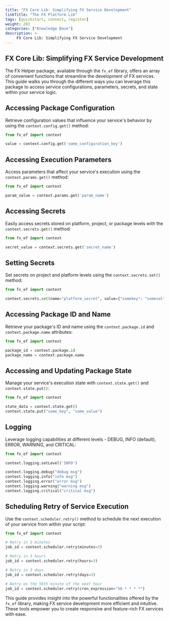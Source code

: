 ```yaml
---
title: "FX Core Lib: Simplifying FX Service Development"
linkTitle: "The FX Platform Lib"
tags: [quickstart, connect, register] 
weight: 203
categories: ["Knowledge Base"]
description: >-
     FX Core Lib: Simplifying FX Service Development
---
```


## FX Core Lib: Simplifying FX Service Development

The FX Helper package, available through the `fx_ef` library, offers an array of convenient functions that streamline the development of FX services. This guide walks you through the different ways you can leverage this package to access service configurations, parameters, secrets, and state within your service logic.


## Accessing Package Configuration

Retrieve configuration values that influence your service's behavior by using the `context.config.get()` method:

```python
from fx_ef import context

value = context.config.get('some_configuration_key')
```


## Accessing Execution Parameters

Access parameters that affect your service's execution using the `context.params.get()` method:

```python
from fx_ef import context

param_value = context.params.get('param_name')
```


## Accessing Secrets

Easily access secrets stored on platform, project, or package levels with the `context.secrets.get()` method:

```python
from fx_ef import context

secret_value = context.secrets.get('secret_name')
```


## Setting Secrets

Set secrets on project and platform levels using the `context.secrets.set()` method:

```python
from fx_ef import context

context.secrets.set(name="platform_secret", value={"somekey": "someval"}, context="platform")
```


## Accessing Package ID and Name

Retrieve your package's ID and name using the `context.package.id` and `context.package.name` attributes:

```python
from fx_ef import context

package_id = context.package.id
package_name = context.package.name
```


## Accessing and Updating Package State

Manage your service's execution state with `context.state.get()` and `context.state.put()`:

```python
from fx_ef import context

state_data = context.state.get()
context.state.put("some_key", "some_value")
```


## Logging

Leverage logging capabilities at different levels - DEBUG, INFO (default), ERROR, WARNING, and CRITICAL:

```python
from fx_ef import context

context.logging.setLevel('INFO')

context.logging.debug("debug msg")
context.logging.info("info msg")
context.logging.error("error msg")
context.logging.warning("warning msg")
context.logging.critical("critical msg")
```


## Scheduling Retry of Service Execution

Use the `context.scheduler.retry()` method to schedule the next execution of your service from within your script:

```python
from fx_ef import context

# Retry in 3 minutes
job_id = context.scheduler.retry(minutes=3)

# Retry in 3 hours
job_id = context.scheduler.retry(hours=3)

# Retry in 3 days
job_id = context.scheduler.retry(days=3)

# Retry on the 56th minute of the next hour
job_id = context.scheduler.retry(cron_expression="56 * * * *")
```

This guide provides insight into the powerful functionalities offered by the `fx_ef` library, making FX service development more efficient and intuitive. These tools empower you to create responsive and feature-rich FX services with ease.
